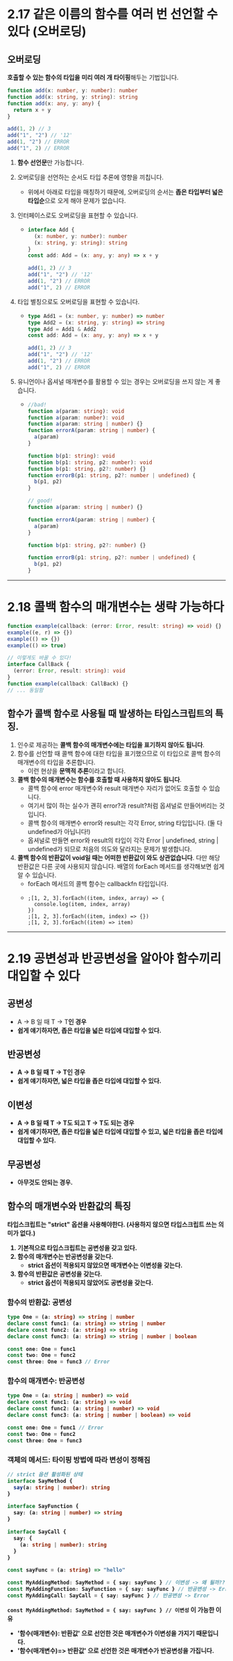 # 2.17 같은 이름의 함수를 여러 번 선언할 수 있다 (오버로딩)

## 오버로딩

**호출할 수 있는 함수의 타입을 미리 여러 개 타이핑**해두는 기법입니다.

```ts
function add(x: number, y: number): number
function add(x: string, y: string): string
function add(x: any, y: any) {
  return x + y
}

add(1, 2) // 3
add("1", "2") // '12'
add(1, "2") // ERROR
add("1", 2) // ERROR
```

1.  **함수 선언문**만 가능합니다.
2.  오버로딩을 선언하는 순서도 타입 추론에 영향을 끼칩니다.
    - 위에서 아래로 타입을 매칭하기 때문에, 오버로딩의 순서는 **좁은 타입부터 넓은 타입순**으로 오게 해야 문제가 없습니다.
3.  인터페이스로도 오버로딩을 표현할 수 있습니다.

    - ```ts
      interface Add {
        (x: number, y: number): number
        (x: string, y: string): string
      }
      const add: Add = (x: any, y: any) => x + y

      add(1, 2) // 3
      add("1", "2") // '12'
      add(1, "2") // ERROR
      add("1", 2) // ERROR
      ```

4.  타입 별칭으로도 오버로딩을 표현할 수 있습니다.

    - ```ts
      type Add1 = (x: number, y: number) => number
      type Add2 = (x: string, y: string) => string
      type Add = Add1 & Add2
      const add: Add = (x: any, y: any) => x + y

      add(1, 2) // 3
      add("1", "2") // '12'
      add(1, "2") // ERROR
      add("1", 2) // ERROR
      ```

5.  유니언이나 옵셔널 매개변수를 활용할 수 있는 경우는 오버로딩을 쓰지 않는 게 좋습니다.

    - ```ts
      //bad!
      function a(param: string): void
      function a(param: number): void
      function a(param: string | number) {}
      function errorA(param: string | number) {
        a(param)
      }

      function b(p1: string): void
      function b(p1: string, p2: number): void
      function b(p1: string, p2?: number) {}
      function errorB(p1: string, p2?: number | undefined) {
        b(p1, p2)
      }
      ```

      ```ts
      // good!
      function a(param: string | number) {}

      function errorA(param: string | number) {
        a(param)
      }

      function b(p1: string, p2?: number) {}

      function errorB(p1: string, p2?: number | undefined) {
        b(p1, p2)
      }
      ```

---

# 2.18 콜백 함수의 매개변수는 생략 가능하다

```ts
function example(callback: (error: Error, result: string) => void) {}
example((e, r) => {})
example(() => {})
example(() => true)
```

```ts
// 이렇게도 바꿀 수 있다!
interface CallBack {
  (error: Error, result: string): void
}
function example(callback: CallBack) {}
// ... 동일함
```

## 함수가 콜백 함수로 사용될 때 발생하는 타입스크립트의 특징.

1. 인수로 제공하는 **콜백 함수의 매개변수에는 타입을 표기하지 않아도 됩니다**.
2. 함수를 선언할 때 콜백 함수에 대한 타입을 표기했으므로 이 타입으로 콜백 함수의 매개변수의 타입을 추론합니다.
   - 이런 현상을 **문맥적 추론**이라고 합니다.
3. **콜백 함수의 매개변수는 함수를 호출할 때 사용하지 않아도 됩니다**.
   - 콜백 함수에 error 매개변수와 result 매개변수 자리가 없어도 호출할 수 있습니다.
   - 여기서 많이 하는 실수가 괜히 error?과 result?처럼 옵셔널로 만들어버리는 것입니다.
   - 콜백 함수의 매개변수 error와 result는 각각 Error, string 타입입니다. (둘 다 undefined가 아닙니다!)
   - 옵셔널로 만들면 error와 result의 타입이 각각 Error | undefined, string | undefined가 되므로 처음의 의도와 달라지는 문제가 발생합니다.
4. **콜백 함수의 반환값이 void일 때는 어떠한 반환값이 와도 상관없습니다**. 다만 해당 반환값은 다른 곳에 사용되지 않습니다. 배열의 forEach 메서드를 생각해보면 쉽게 알 수 있습니다.
   - forEach 메서드의 콜백 함수는 callbackfn 타입입니다.
   - ```tsx
     ;[1, 2, 3].forEach((item, index, array) => {
       console.log(item, index, array)
     })
     ;[1, 2, 3].forEach((item, index) => {})
     ;[1, 2, 3].forEach((item) => item)
     ```

---

# 2.19 공변성과 반공변성을 알아야 함수끼리 대입할 수 있다

## 공변성

- A -> B 일 때 T<A> -> T<B>인 경우
- 쉽게 얘기하자면, 좁은 타입을 넓은 타입에 대입할 수 있다.

## 반공변성

- A -> B 일 때 T<B> -> T<A>인 경우
- 쉽게 얘기하자면, 넓은 타입을 좁은 타입에 대입할 수 있다.

## 이변성

- A -> B 일 때 T<A> -> T<B>도 되고 T<B> -> T<A>도 되는 경우
- 쉽게 얘기하자면, 좁은 타입을 넓은 타입에 대입할 수 있고, 넓은 타입을 좁은 타입에 대입할 수 있다.

## 무공변성

- 아무것도 안되는 경우.

## 함수의 매개변수와 반환값의 특징

타입스크립트는 "strict" 옵션을 사용해야한다. (사용하지 않으면 타입스크립트 쓰는 의미가 없다.)

1. **기본적으로 타입스크립트는 공변성**을 갖고 있다.
2. 함수의 **매개변수는 반공변성**을 갖는다.
   - **strict 옵션이 적용되지 않았으면 매개변수는 이변성**을 갖는다.
3. 함수의 **반환값은 공변성**을 갖는다.
   - **strict 옵션이 적용되지 않았어도 공변성**을 갖는다.

### 함수의 반환값: 공변성

```ts
type One = (a: string) => string | number
declare const func1: (a: string) => string | number
declare const func2: (a: string) => string
declare const func3: (a: string) => string | number | boolean

const one: One = func1
const two: One = func2
const three: One = func3 // Error
```

### 함수의 매개변수: 반공변성

```ts
type One = (a: string | number) => void
declare const func1: (a: string) => void
declare const func2: (a: string | number) => void
declare const func3: (a: string | number | boolean) => void

const one: One = func1 // Error
const two: One = func2
const three: One = func3
```

### 객체의 메서드: 타이핑 방법에 따라 변성이 정해짐

```ts
// strict 옵션 활성화된 상태
interface SayMethod {
  say(a: string | number): string
}

interface SayFunction {
  say: (a: string | number) => string
}

interface SayCall {
  say: {
    (a: string | number): string
  }
}

const sayFunc = (a: string) => "hello"

const MyAddingMethod: SayMethod = { say: sayFunc } // 이변성 -> 왜 될까??
const MyAddingFunction: SayFunction = { say: sayFunc } // 반공변성 -> Error
const MyAddingCall: SayCall = { say: sayFunc } // 반공변성 -> Error
```

`const MyAddingMethod: SayMethod = { say: sayFunc } // 이변성` 이 가능한 이유

- **'함수(매개변수): 반환값'** 으로 선언한 것은 **매개변수가 이변성**을 가지기 때문입니다.
- **'함수(매개변수)=> 반환값'** 으로 선언한 것은 **매개변수가 반공변성**을 가집니다.
